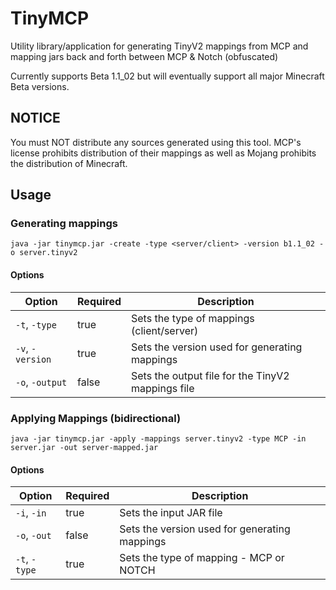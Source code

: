 # TinyMCP
Utility library/application for generating TinyV2 mappings from MCP and mapping jars back and forth between MCP & Notch
(obfuscated)

Currently supports Beta 1.1_02 but will eventually support all major Minecraft Beta versions.

## NOTICE
You must NOT distribute any sources generated using this tool. MCP's license prohibits distribution of their mappings
as well as Mojang prohibits the distribution of Minecraft.

## Usage
### Generating mappings
```shell
java -jar tinymcp.jar -create -type <server/client> -version b1.1_02 -o server.tinyv2
```
#### Options
| Option           | Required | Description                                       |
|------------------|----------|---------------------------------------------------|
| `-t`, `-type`    | true     | Sets the type of mappings (client/server)         |
| `-v`, `-version` | true     | Sets the version used for generating mappings     |
| `-o`, `-output`  | false    | Sets the output file for the TinyV2 mappings file |

### Applying Mappings (bidirectional)
```shell
java -jar tinymcp.jar -apply -mappings server.tinyv2 -type MCP -in server.jar -out server-mapped.jar
```
#### Options
| Option        | Required | Description                                   |
|---------------|----------|-----------------------------------------------|
| `-i`, `-in`   | true     | Sets the input JAR file                       |
| `-o`, `-out`  | false    | Sets the version used for generating mappings |
| `-t`, `-type` | true     | Sets the type of mapping - MCP or NOTCH       |

